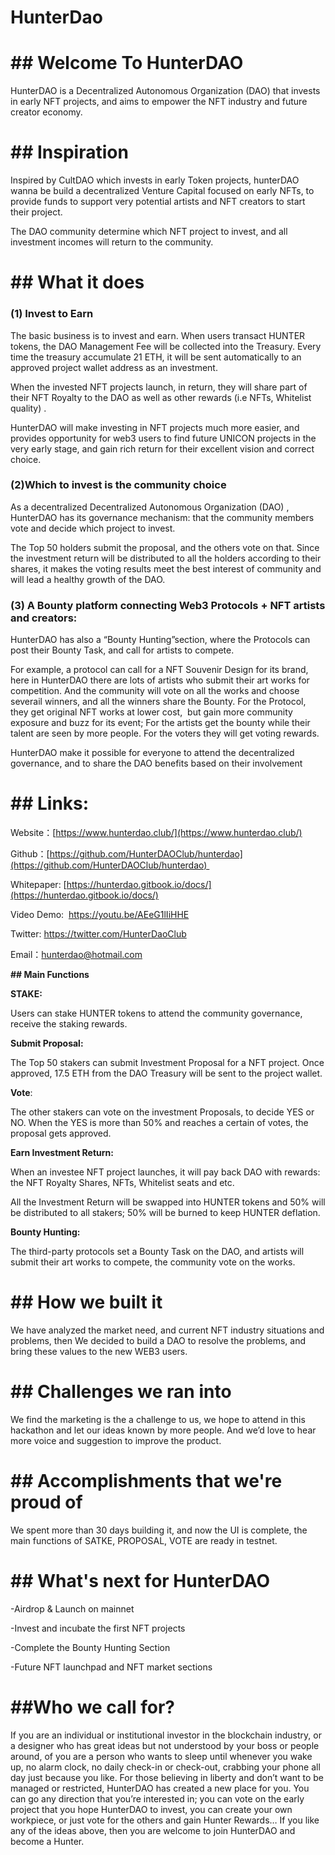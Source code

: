 # HunterDao

# ## Welcome To HunterDAO

HunterDAO is a Decentralized Autonomous Organization (DAO) that invests in early NFT projects, and aims to empower the NFT industry and future creator economy.

# ## Inspiration

Inspired by CultDAO which invests in early Token projects, hunterDAO wanna be build a decentralized Venture Capital focused on early NFTs, to provide funds to support very potential artists and NFT creators to start their project.

The DAO community determine which NFT project to invest, and all investment incomes will return to the community.

# **## What it does**

### **(1) Invest to Earn**

The basic business is to invest and earn. When users transact HUNTER tokens, the DAO Management Fee will be collected into the Treasury. Every time the treasury accumulate 21 ETH, it will be sent automatically to an approved project wallet address as an investment.

When the invested NFT projects launch, in return, they will share part of their NFT Royalty to the DAO as well as other rewards (i.e NFTs, Whitelist quality) .

HunterDAO will make investing in NFT projects much more easier, and provides opportunity for web3 users to find future UNICON projects in the very early stage, and gain rich return for their excellent vision and correct choice.

### **(2)Which to invest is the community choice**

As a decentralized Decentralized Autonomous Organization (DAO) , HunterDAO has its governance mechanism: that the community members vote and decide which project to invest.

The Top 50 holders submit the proposal, and the others vote on that. Since the investment return will be distributed to all the holders according to their shares, it makes the voting results meet the best interest of community and will lead a healthy growth of the DAO. 

### (3) **A Bounty platform connecting Web3 Protocols + NFT artists and creators:**

HunterDAO has also a “Bounty Hunting”section, where the Protocols can post their Bounty Task, and call for artists to compete.

For example, a protocol can call for a NFT Souvenir Design for its brand, here in HunterDAO there are lots of artists who submit their art works for competition. And the community will vote on all the works and choose severail winners, and all the winners share the Bounty. For the Protocol, they get original NFT works at lower cost,  but gain more community exposure and buzz for its event; For the artists get the bounty while their talent are seen by more people. For the voters they will get voting rewards.

HunterDAO make it possible for everyone to attend the decentralized governance, and to share the DAO benefits based on their involvement

# ## Links:

Website：[https://www.hunterdao.club/](https://www.hunterdao.club/)

Github：[https://github.com/HunterDAOClub/hunterdao](https://github.com/HunterDAOClub/hunterdao) 

Whitepaper: [https://hunterdao.gitbook.io/docs/](https://hunterdao.gitbook.io/docs/)

Video Demo:  [https://y](https://youtu.be/AEeG1lIiHHE)[o](https://youtu.be/AEeG1lIiHHE)[utu.](https://youtu.be/AEeG1lIiHHE)[be](https://youtu.be/AEeG1lIiHHE)[/AE](https://youtu.be/AEeG1lIiHHE)[e](https://youtu.be/AEeG1lIiHHE)[G1lIiHHE](https://youtu.be/AEeG1lIiHHE)

Twitter: https://twitter.com/HunterDaoClub

Email：hunterdao@hotmail.com

**## Main Functions**

**STAKE:**

Users can stake HUNTER tokens to attend the community governance, receive the staking rewards.

**Submit Proposal:**

The Top 50 stakers can submit Investment Proposal for a NFT project. Once approved, 17.5 ETH from the DAO Treasury will be sent to the project wallet.

**Vote**: 

The other stakers can vote on the investment Proposals, to decide YES or NO.  When the YES is more than 50% and reaches a certain of votes, the proposal gets approved.

**Earn Investment Return:**

When an investee NFT project launches, it will pay back DAO with rewards: the NFT Royalty Shares, NFTs, Whitelist seats and etc. 

All the Investment Return will be swapped into HUNTER tokens and 50% will be distributed to all stakers; 50% will be burned to keep HUNTER deflation.

**Bounty Hunting:**

The third-party protocols set a Bounty Task on the DAO, and artists will submit their art works to compete, the community vote on the works.

# **## How we built it**

We have analyzed the market need, and current NFT industry situations and problems, then We decided to build a DAO to resolve the problems, and bring these values to the new WEB3 users.

# **## Challenges we ran into**

We find the marketing is the a challenge to us, we hope to attend in this hackathon and let our ideas known by more people. And we’d love to hear more voice and suggestion to improve the product.

# **## Accomplishments that we're proud of**

We spent more than 30 days building it, and now the UI is complete, the main functions of SATKE, PROPOSAL, VOTE are ready in testnet.

# **## What's next for HunterDAO**

-Airdrop & Launch on mainnet

-Invest and incubate the first NFT projects

-Complete the Bounty Hunting Section

-Future NFT launchpad and NFT market sections

# **##Who we call for?**

If you are an individual or institutional investor in the blockchain industry, or a designer who has great ideas but not understood by your boss or people around, of you are a person who wants to sleep until whenever you wake up, no alarm clock, no daily check-in or check-out, crabbing your phone all day just because you like. For those believing in liberty and don’t want to be managed or restricted, HunterDAO has created a new place for you. You can go any direction that you’re interested in; you can vote on the early project that you hope HunterDAO to invest, you can create your own workpiece, or just vote for the others and gain Hunter Rewards… If you like any of the ideas above, then you are welcome to join HunterDAO and become a Hunter. 

# 


